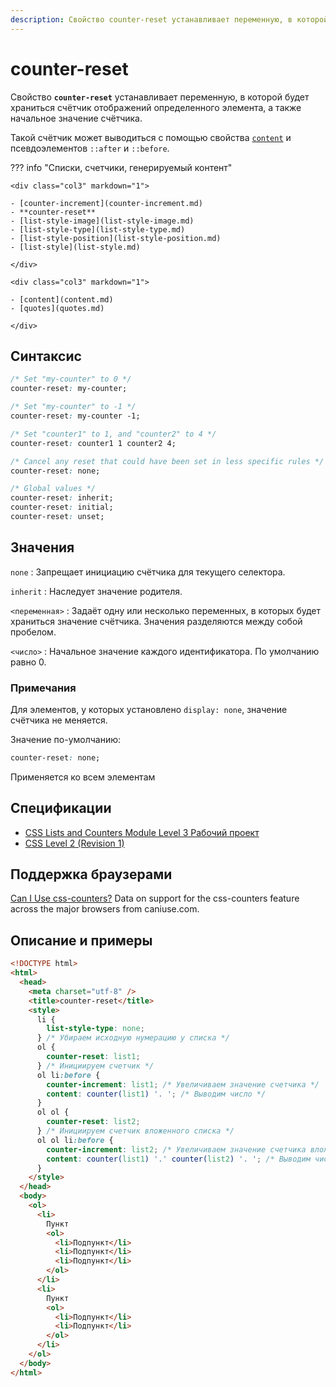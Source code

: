 ```yaml
---
description: Свойство counter-reset устанавливает переменную, в которой будет храниться счётчик отображений определенного элемента, а также начальное значение счётчика
---
```


# counter-reset

Свойство **`counter-reset`** устанавливает переменную, в которой будет храниться счётчик отображений определенного элемента, а также начальное значение счётчика.

Такой счётчик может выводиться с помощью свойства [`content`](content.md) и псевдоэлементов `::after` и `::before`.

??? info "Списки, счетчики, генерируемый контент"

    <div class="col3" markdown="1">

    - [counter-increment](counter-increment.md)
    - **counter-reset**
    - [list-style-image](list-style-image.md)
    - [list-style-type](list-style-type.md)
    - [list-style-position](list-style-position.md)
    - [list-style](list-style.md)

    </div>

    <div class="col3" markdown="1">

    - [content](content.md)
    - [quotes](quotes.md)

    </div>

## Синтаксис

```css
/* Set "my-counter" to 0 */
counter-reset: my-counter;

/* Set "my-counter" to -1 */
counter-reset: my-counter -1;

/* Set "counter1" to 1, and "counter2" to 4 */
counter-reset: counter1 1 counter2 4;

/* Cancel any reset that could have been set in less specific rules */
counter-reset: none;

/* Global values */
counter-reset: inherit;
counter-reset: initial;
counter-reset: unset;
```

## Значения

`none`
: Запрещает инициацию счётчика для текущего селектора.

`inherit`
: Наследует значение родителя.

`<переменная>`
: Задаёт одну или несколько переменных, в которых будет храниться значение счётчика. Значения разделяются между собой пробелом.

`<число>`
: Начальное значение каждого идентификатора. По умолчанию равно 0.

### Примечания

Для элементов, у которых установлено `display: none`, значение счётчика не меняется.

Значение по-умолчанию:

```css
counter-reset: none;
```

Применяется ко всем элементам

## Спецификации

- [CSS Lists and Counters Module Level 3 Рабочий проект](http://dev.w3.org/csswg/css3-lists/#counter-reset)
- [CSS Level 2 (Revision 1)](http://www.w3.org/TR/CSS2/generate.html#propdef-counter-reset)

## Поддержка браузерами

<p class="ciu_embed" data-feature="css-counters" data-periods="future_1,current,past_1,past_2">
  <a href="http://caniuse.com/#feat=css-counters">Can I Use css-counters?</a> Data on support for the css-counters feature across the major browsers from caniuse.com.
</p>

## Описание и примеры

```html
<!DOCTYPE html>
<html>
  <head>
    <meta charset="utf-8" />
    <title>counter-reset</title>
    <style>
      li {
        list-style-type: none;
      } /* Убираем исходную нумерацию у списка */
      ol {
        counter-reset: list1;
      } /* Инициируем счетчик */
      ol li:before {
        counter-increment: list1; /* Увеличиваем значение счетчика */
        content: counter(list1) '. '; /* Выводим число */
      }
      ol ol {
        counter-reset: list2;
      } /* Инициируем счетчик вложенного списка */
      ol ol li:before {
        counter-increment: list2; /* Увеличиваем значение счетчика вложенного списка */
        content: counter(list1) '.' counter(list2) '. '; /* Выводим число */
      }
    </style>
  </head>
  <body>
    <ol>
      <li>
        Пункт
        <ol>
          <li>Подпункт</li>
          <li>Подпункт</li>
          <li>Подпункт</li>
        </ol>
      </li>
      <li>
        Пункт
        <ol>
          <li>Подпункт</li>
          <li>Подпункт</li>
        </ol>
      </li>
    </ol>
  </body>
</html>
```
